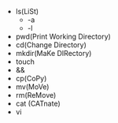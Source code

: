 - ls(LiSt)
	- -a
	- -l
- pwd(Print Working Directory)
- cd(Change Directory)
- mkdir(MaKe DIRectory)
- touch
- &&
- cp(CoPy)
- mv(MoVe)
- rm(ReMove)
- cat (CATnate)
- vi
